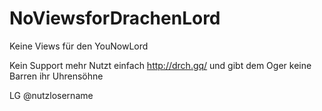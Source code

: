 # NoViewsforDrachenLord
Keine Views für den YouNowLord

Kein Support mehr
Nutzt einfach http://drch.gq/ und gibt dem Oger keine Barren ihr Uhrensöhne

LG @nutzlosername
